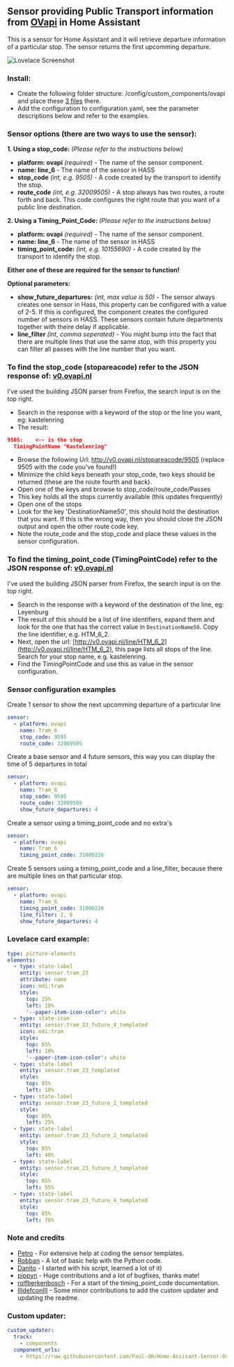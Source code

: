 ## Sensor providing Public Transport information from [OVapi](http://www.ovapi.nl) in Home Assistant

This is a sensor for Home Assistant and it will retrieve departure information of a particular stop. The sensor returns the first upcomming departure.

![Lovelace Screenshot](https://github.com/Paul-dH/Home-Assisant-Sensor-OvApi/blob/master/resources/img/preview.png)

### Install:
- Create the following folder structure: /config/custom_components/ovapi and place these [3 files](https://github.com/Paul-dH/Home-Assisant-Sensor-OvApi/tree/master/custom_components/ovapi) there.
- Add the configuration to configuration.yaml, see the parameter descriptions below and refer to the examples.

### Sensor options (there are two ways to use the sensor):

**1. Using a stop_code:** *(Please refer to the instructions below)*
- **platform: ovapi** *(required)* - The name of the sensor component.
- **name: line_6** - The name of the sensor in HASS
- **stop_code** *(int, e.g. 9505)* - A code created by the transport to identify the stop.
- **route_code** *(int, e.g. 32009505)* - A stop always has two routes, a route forth and back. This code configures the right route that you want of a public line destination.

**2. Using a Timing_Point_Code:** *(Please refer to the instructions below)*
- **platform: ovapi** *(required)* - The name of the sensor component.
- **name: line_6** - The name of the sensor in HASS
- **timing_point_code:** *(int, e.g. 10155690)* - A code created by the transport to identify the stop.

**Either one of these are required for the sensor to function!**

**Optional parameters:**
- **show_future_departures:** *(int, max value is 50)* - The sensor always creates one sensor in Hass, this property can be configured with a value of 2-5. If this is configured, the component creates the configured number of sensors in HASS. These sensors contain future departments together with theire delay if applicable.
- **line_filter** *(int, comma seperated)* - You might bump into the fact that there are multiple lines that use the same stop, with this property you can filter all passes with the line number that you want.


### To find the stop_code (stopareacode) refer to the JSON response of: [v0.ovapi.nl](http://v0.ovapi.nl/stopareacode)
I've used the building JSON parser from Firefox, the search input is on the top right.

- Search in the response with a keyword of the stop or the line you want, eg: kastelenring
- The result:
```json
9505:    <-- is the stop
  TimingPointName "Kastelenring"
```
- Browse the following Url: http://v0.ovapi.nl/stopareacode/9505 (replace 9505 with the code you've found!)
- Minimize the child keys beneath your stop_code, two keys should be returned (these are the route fourth and back).
- Open one of the keys and browse to stop_code/route_code/Passes
- This key holds all the stops currently available (this updates frequently)
- Open one of the stops
- Look for the key 'DestinationName50', this should hold the destination that you want. If this is the wrong way, then you should close the JSON output and open the other route code key.
- Note the route_code and the stop_code and place these values in the sensor configuration.


### To find the timing_point_code (TimingPointCode) refer to the JSON response of: [v0.ovapi.nl](http://v0.ovapi.nl/line)
I've used the building JSON parser from Firefox, the search input is on the top right.

- Search in the response with a keyword of the destination of the line, eg: Leyenburg
- The result of this should be a list of line identifiers, expand them and look for the one that has the correct value in `DestinationName50`. Copy the line identifier, e.g. HTM_6_2.
- Next, open the url: [http://v0.ovapi.nl/line/HTM_6_2](http://v0.ovapi.nl/line/HTM_6_2), this page lists all stops of the line. Search for your stop name, e.g. kastelenring.
- Find the TimingPointCode and use this as value in the sensor configuration.

### Sensor configuration examples
Create 1 sensor to show the next upcomming departure of a particular line
```yaml
sensor:
  - platform: ovapi
    name: Tram_6
    stop_code: 9595
    route_code: 32009505
```

Create a base sensor and 4 future sensors, this way you can display the time of 5 departures in total
```yaml
sensor:
  - platform: ovapi
    name: Tram_6
    stop_code: 9595
    route_code: 32009505
    show_future_departures: 4
```
Create a sensor using a timing_point_code and no extra's
```yaml
sensor:
  - platform: ovapi
    name: Tram_6
    timing_point_code: 31000226
```
Create 5 sensors using a timing_point_code and a line_filter, because there are multiple lines on that particular stop.
```yaml
sensor:
  - platform: ovapi
    name: Tram_6
    timing_point_code: 31000226
    line_filter: 2, 6
    show_future_departures: 4
```


### Lovelace card example:
```yaml
type: picture-elements
elements:
  - type: state-label
    entity: sensor.tram_23
    attribute: name
    icon: mdi:tram
    style:
      top: 25%
      left: 10%
      '--paper-item-icon-color': white
  - type: state-icon
    entity: sensor.tram_23_future_4_templated
    icon: mdi:tram
    style:
      top: 65%
      left: 10%
      '--paper-item-icon-color': white
  - type: state-label
    entity: sensor.tram_23_templated
    style:
      top: 85%
      left: 10%
  - type: state-label
    entity: sensor.tram_23_future_1_templated
    style:
      top: 85%
      left: 25%
  - type: state-label
    entity: sensor.tram_23_future_2_templated
    style:
      top: 85%
      left: 40%
  - type: state-label
    entity: sensor.tram_23_future_3_templated
    style:
      top: 85%
      left: 55%
  - type: state-label
    entity: sensor.tram_23_future_4_templated
    style:
      top: 85%
      left: 70%
```

### Note and credits
- [Petro](https://community.home-assistant.io/u/petro/summary) - For extensive help at coding the sensor templates.
- [Robban](https://github.com/Kane610) - A lot of basic help with the Python code.
- [Danito](https://github.com/danito/HA-Config/blob/master/custom_components/sensor/stib.py) - I started with his script, learned a lot of it)
- [pippyn](https://github.com/pippyn) - Huge contributions and a lot of bugfixes, thanks mate!
- [rolfberkenbosch](https://github.com/rolfberkenbosch/) - For a start of the timing_point_code documentation.
- [IIIdefconIII](https://github.com/IIIdefconIII/) - Some minor contributions to add the custom updater and updating the readme.

### Custom updater:
```yaml
custom_updater:
  track:
    - components
  component_urls:
    - https://raw.githubusercontent.com/Paul-dH/Home-Assisant-Sensor-OvApi/master/custom_components.json
```

